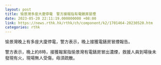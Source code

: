 ```yaml
---
layout: post
title: 愉景灣多座大廈停電　警方接報指有電錶房冒煙
date: 2023-05-20 22:11:19.000000000 +08:00
link: https://news.rthk.hk/rthk/ch/component/k2/1701464-20230520.htm
categories: rthk
---
```


愉景灣晚上有多座大廈停電，警方表示，晚上接獲電錶房冒煙報告。

警方表示，晚上約8時，接獲報案指愉景灣有電錶房冒出濃煙，救援人員到場後未發現有火，現場無人受傷，毋須疏散。
